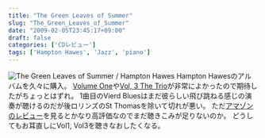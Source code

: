 ```yaml
---
title: "The Green Leaves of Summer"
slug: "The_Green_Leaves_of_Summer"
date: "2009-02-05T23:45:17+09:00"
draft: false
categories: ['CDレビュー']
tags: ['Hampton Hawes', 'Jazz', 'piano']
---
```


![The Green Leaves of Summer / Hampton Hawes](/wp-content/uploads/2009/02/20090205.jpg) Hampton Hawesのアルバムを久々に購入。 [Volume One](http://blog.buta7.com/2004/12/15/138/)や[Vol, 3 The Trio](http://blog.buta7.com/2004/12/13/136/)が非常によかったので期待したがちょっとはずれ。 1曲目のVierd Bluesはまだ彼らしい飛び跳ねる感じの演奏が聴けるのだが後ロリンズのSt Thomasを除いて切れが悪い。 ただ[アマゾンのレビュー](http://www.amazon.co.jp/Green-Leaves-Summer-Hampton-Hawes/dp/B000000YQP)を見るとかなり高評価なのでまだ聴きこみが足りないのか。 どうしてもお耳直しにVol1, Vol3を聴きなおしたくなる。